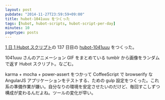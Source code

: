 ```yaml
---
layout: post
pubdate: "2014-11-27T23:59:59+09:00"
title: hubot-1041uuu をつくった
tags: [hubot, hubot-scripts, hubot-script-per-day]
minutes: 10
pagetype: posts
---
```

[1 日 1 Hubot スクリプト][hubot-script-per-day]の 137 日目の [hubot-1041uuu][gh:bouzuya/hubot-1041uuu] をつくった。

1041uuu さんのアニメーション GIF をまとめている tumblr から画像をランダムで返す Hubot スクリプト。なごむ。

karma + mocha + power-assert をつかって CoffeeScript で browserify な AngularJS アプリケーションをテストする、ための gulp 設定をつくった。これ系の準備作業が嫌い。自分なりの環境を安定させたいのだけど、毎回すこしずつ構成が変わるんだよね。ツールの変化が早い。

[gh:bouzuya/hubot-1041uuu]: https://github.com/bouzuya/hubot-1041uuu
[hubot-script-per-day]: http://blog.bouzuya.net/posts?tags=hubot-script-per-day
